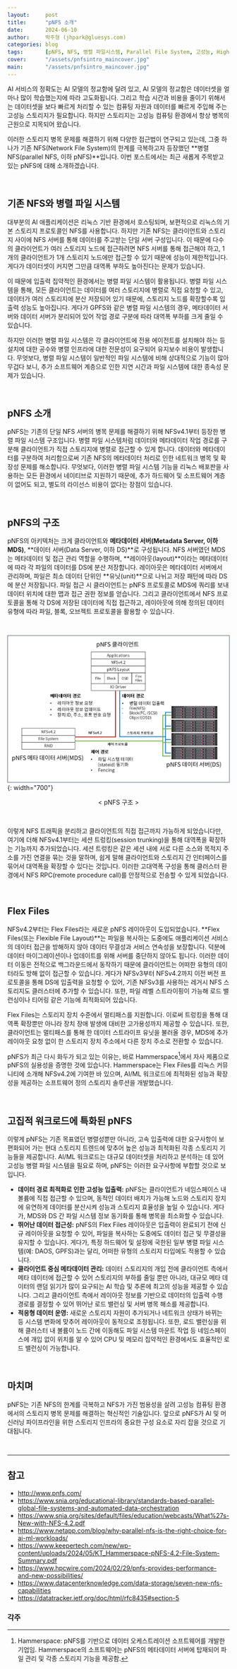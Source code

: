 ```yaml
---
layout:     post
title:      "pNFS 소개"
date:       2024-06-10
author:     박주형 (jhpark@gluesys.com)
categories: blog
tags:       [pNFS, NFS, 병렬 파일시스템, Parallel File System, 고성능, High Performance, Storage, 스토리지]
cover:      "/assets/pnfsintro_maincover.jpg"
main:       "/assets/pnfsintro_maincover.jpg"
---
```


AI 서비스의 정확도는 AI 모델의 정교함에 달려 있고, AI 모델의 정교함은 데이터셋을 얼마나 많이 학습했는지에 따라 고도화됩니다. 그리고 학습 시간과 비용을 줄이기 위해서는 데이터셋을 보다 빠르게 처리할 수 있는 컴퓨팅 자원과 데이터를 빠르게 주입해 주는 고성능 스토리지가 필요합니다. 하지만 스토리지는 고성능 컴퓨팅 환경에서 항상 병목의 근원으로 지목되어 왔습니다.  
  
이러한 스토리지 병목 문제를 해결하기 위해 다양한 접근법이 연구되고 있는데, 그중 하나가 기존 NFS(Network File System)의 한계를 극복하고자 등장했던 **병렬 NFS(parallel NFS, 이하 pNFS)**입니다. 이번 포스트에서는 최근 새롭게 주목받고 있는 pNFS에 대해 소개하겠습니다.  
  
&nbsp;
  
## 기존 NFS와 병렬 파일 시스템
  
대부분의 AI 애플리케이션은 리눅스 기반 환경에서 호스팅되며, 보편적으로 리눅스의 기본 스토리지 프로토콜인 NFS를 사용합니다. 하지만 기존 NFS는 클라이언트와 스토리지 사이에 NFS 서버를 통해 데이터를 주고받는 단일 서버 구성입니다. 이 때문에 다수의 클라이언트가 여러 스토리지 노드에 접근하려면 NFS 서버를 통해 접근해야 하고, 1개의 클라이언트가 1개 스토리지 노드에만 접근할 수 있기 때문에 성능이 제한적입니다. 게다가 데이터셋이 커지면 그만큼 대역폭 부하도 높아진다는 문제가 있습니다.  
  
이 때문에 입출력 집약적인 환경에서는 병렬 파일 시스템이 활용됩니다. 병렬 파일 시스템을 통해, 모든 클라이언트는 데이터를 여러 스토리지에 병렬로 직접 요청할 수 있고, 데이터가 여러 스토리지에 분산 저장되어 있기 때문에, 스토리지 노드를 확장할수록 입출력 성능도 높아집니다. 게다가 GPFS와 같은 병렬 파일 시스템의 경우, 메타데이터 서버와 데이터 서버가 분리되어 있어 작업 경로 구분에 따라 대역폭 부하를 크게 줄일 수 있습니다.  
  
하지만 이러한 병렬 파일 시스템은 각 클라이언트에 전용 에이전트를 설치해야 하는 등 설치에 대한 공수와 병렬 인프라에 대한 전문성이 요구되어 유지보수 비용이 발생합니다. 무엇보다, 병렬 파일 시스템이 일반적인 파일 시스템에 비해 상대적으로 기능이 많아 무겁다 보니, 추가 소프트웨어 계층으로 인한 지연 시간과 파일 시스템에 대한 종속성 문제가 있습니다.  
  
&nbsp;

## pNFS 소개
  
pNFS는 기존의 단일 NFS 서버의 병목 문제를 해결하기 위해 NFSv4.1부터 등장한 병렬 파일 시스템 구조입니다. 병렬 파일 시스템처럼 데이터와 메타데이터 작업 경로를 구분해 클라이언트가 직접 스토리지에 병렬로 접근할 수 있게 합니다. 데이터와 메타데이터를 구분하여 처리함으로써 기존 NFS의 메타데이터 처리로 인한 네트워크 병목 및 확장성 문제를 해소합니다. 무엇보다, 이러한 병렬 파일 시스템 기능을 리눅스 배포판을 사용하는 모든 환경에서 네이티브로 지원하기 때문에, 추가 하드웨어 및 소프트웨어 계층이 없어도 되고, 별도의 라이선스 비용이 없다는 장점이 있습니다.  
  
&nbsp;

## pNFS의 구조
  
pNFS의 아키텍처는 크게 클라이언트와 **메타데이터 서버(Metadata Server, 이하 MDS)**, **데이터 서버(Data Server, 이하 DS)**로 구성됩니다. NFS 서버였던 MDS는 메타데이터 및 접근 관리 역할을 수행하며, **레이아웃(layout)**이라는 메타데이터에 따라 각 파일의 데이터를 DS에 분산 저장합니다. 레이아웃은 메타데이터 서버에서 관리하며, 파일은 최소 데이터 단위인 **유닛(unit)**으로 나뉘고 저장 패턴에 따라 DS에 분산 저장됩니다. 파일 접근 시 클라이언트는 pNFS 프로토콜로 MDS에 쿼리를 보내 데이터 위치에 대한 맵과 접근 권한 정보를 얻습니다. 그리고 클라이언트에서 NFS 프로토콜을 통해 각 DS에 저장된 데이터에 직접 접근하고, 레이아웃에 의해 정의된 데이터 유형에 따라 파일, 블록, 오브젝트 프로토콜을 활용할 수 있습니다.  
  
&nbsp;
  
![pNFS 구조](/assets/pNFSarchitecture.PNG){: width="700"}
<center>&#60; pNFS 구조 &#62;</center>
  
&nbsp;
  
이렇게 NFS 트래픽을 분리하고 클라이언트의 직접 접근까지 가능하게 되었습니다만, 여기에 더해 NFSv4.1부터는 세션 트렁킹(session trunking)을 통해 대역폭을 확장하는 기능까지 추가되었습니다. 세션 트렁킹은 같은 세션 내에 서로 다른 소스와 목적지 주소를 가진 연결을 묶는 것을 말하며, 쉽게 말해 클라이언트와 스토리지 간 인터페이스를 묶어서 대역폭을 확장할 수 있다는 것입니다. 이러한 고대역폭 구성을 통해 클러스터 환경에서 NFS RPC(remote procedure call)를 안정적으로 전송할 수 있게 되었습니다.  
  
&nbsp;

## Flex Files
  
NFSv4.2부터는 Flex Files라는 새로운 pNFS 레이아웃이 도입되었습니다. **Flex Files(또는 Flexible File Layout)**는 파일을 복사하는 도중에도 애플리케이션 서비스의 데이터 접근을 방해하지 않아 데이터 무결성과 서비스 연속성을 보장합니다. 덕분에 데이터 마이그레이션이나 업데이트를 위해 서버를 중단하지 않아도 됩니다. 이러한 데이터 이동은 전적으로 백그라운드에서 동작하기 때문에 클라이언트는 어떠한 유형의 데이터라도 방해 없이 접근할 수 있습니다. 게다가 NFSv3부터 NFSv4.2까지 이전 버전 프로토콜을 통해 DS에 입출력을 요청할 수 있어, 기존 NFSv3를 사용하는 레거시 NFS 스토리지도 클러스터에 추가할 수 있습니다. 또한, 파일 레벨 스트라이핑이 가능해 로드 밸런싱이나 티어링 같은 기능에 최적화되어 있습니다.  
  
Flex Files는 스토리지 장치 수준에서 멀티패스를 지원합니다. 이로써 트렁킹을 통해 대역폭 확장뿐만 아니라 장치 장애 발생에 대비한 고가용성까지 제공할 수 있습니다. 또한, 클라이언트는 멀티패스를 통해 한 데이터 스트라이프 유닛을 불러올 경우, MDS에 추가 레이아웃 요청 없이 한 스토리지 장치 주소에서 다른 장치 주소로 전환할 수 있습니다.  
  
pNFS가 최근 다시 화두가 되고 있는 이유는, 바로 Hammerspace[^1]에서 자사 제품으로 pNFS의 실용성을 증명한 것에 있습니다. Hammerspace는 Flex Files를 리눅스 커뮤니티에 소개해 NFSv4.2에 기여한 바 있으며, AI/ML 워크로드에 최적화된 성능과 확장성을 제공하는 소프트웨어 정의 스토리지 솔루션을 개발했습니다.  
  
&nbsp;

## 고집적 워크로드에 특화된 pNFS
  
이렇게 pNFS는 기존 목표였던 병렬성뿐만 아니라, 고속 입출력에 대한 요구사항이 보편화되어 가는 현대 스토리지 트렌드에 맞추어 높은 성능과 최적화된 각종 스토리지 기능들을 제공합니다. AI/ML 워크로드는 대규모 데이터셋을 처리하고 분석하는 데 있어 고성능 병렬 파일 시스템을 필요로 하며, pNFS는 이러한 요구사항에 부합할 것으로 보입니다.  
  
 * **데이터 경로 최적화로 인한 고성능 입출력:** pNFS는 클라이언트가 네임스페이스 내 볼륨에 직접 접근할 수 있으며, 동적인 데이터 배치가 가능해 노드와 스토리지 장치에 유연하게 데이터를 분산시켜 성능과 스토리지 효율성을 높일 수 있습니다. 게다가, MDS와 DS 간 파일 시스템 정보 동기화를 통해 병목을 최소화할 수 있습니다.  
 * **뛰어난 데이터 접근성:** pNFS의 Flex Files 레이아웃은 입출력이 완료되기 전에 신규 레이아웃을 요청할 수 있어, 파일을 복사하는 도중에도 데이터 접근 및 무결성을 유지할 수 있습니다. 게다가, 특정 하드웨어 및 설정에 국한된 일부 병렬 파일 시스템(예: DAOS, GPFS)과는 달리, 어떠한 유형의 스토리지 타입에도 적용할 수 있습니다.  
 * **클라이언트 중심 메타데이터 관리:** 데이터 스토리지의 개입 전에 클라이언트 측에서 메타 데이터에 접근할 수 있어 스토리지의 부하를 줄일 뿐만 아니라, 대규모 메타 데이터의 랜덤 읽기가 많이 요구되는 AI 학습 및 추론에 최고의 성능을 제공할 수 있습니다. 그리고 클라이언트 측에서 레이아웃 정보를 기반으로 데이터의 입출력 수행 경로를 결정할 수 있어 뛰어난 로드 밸런싱 및 서버 병목 해소를 제공합니다.  
 * **적응형 데이터 운영:** 새로운 스토리지 자원이 추가되거나 네트워크 상태가 바뀌는 등 시스템 변화에 맞추어 레이아웃이 동적으로 조정됩니다. 또한, 로드 밸런싱을 위해 클러스터 내 볼륨이 노드 간에 이동해도 파일 시스템 마운트 작업 등 네임스페이스에 개입 없이 위치를 알 수 있어 CPU 및 메모리 집약적인 환경에서도 효율적인 로드 밸런싱이 가능합니다.  
  
&nbsp;

## 마치며
  
pNFS는 기존 NFS의 한계를 극복하고 NFS가 가진 범용성을 살려 고성능 컴퓨팅 환경에서의 스토리지 병목 문제를 해결하는 혁신적인 기술입니다. 앞으로 pNFS가 AI 및 머신러닝 파이프라인을 위한 스토리지 인프라의 중요한 구성 요소로 자리 잡을 것으로 기대됩니다.  
  
&nbsp;

--- 

## 참고

 * http://www.pnfs.com/
 * https://www.snia.org/educational-library/standards-based-parallel-global-file-systems-and-automated-data-orchestration
 * https://www.snia.org/sites/default/files/education/webcasts/What%27s-New-with-NFS-4.2.pdf
 * https://www.netapp.com/blog/why-parallel-nfs-is-the-right-choice-for-ai-ml-workloads/
 * https://www.keepertech.com/new/wp-content/uploads/2024/05/KT_Hammerspace-pNFS-4.2-File-System-Summary.pdf
 * https://www.hpcwire.com/2024/02/29/pnfs-provides-performance-and-new-possibilities/
 * https://www.datacenterknowledge.com/data-storage/seven-new-nfs-capabilities
 * https://datatracker.ietf.org/doc/html/rfc8435#section-5

  
### 각주
  
[^1]: Hammerspace: pNFS를 기반으로 데이터 오케스트레이션 소프트웨어를 개발한 기업임. Hammerspace의 소프트웨어는 pNFS의 메타데이터 서버에 탑재되어 파일 관리 및 각종 스토리지 기능을 제공함.
  
